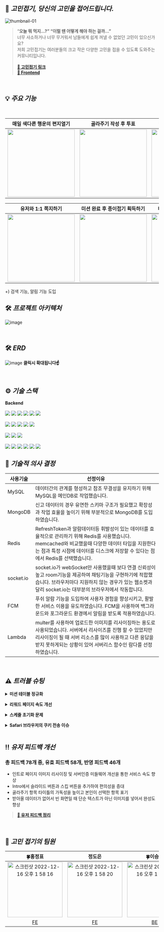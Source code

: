 


## 📃 **_고민접기, 당신의 고민을 접어드립니다._**
![thumbnail-01](https://user-images.githubusercontent.com/112849712/207773647-0f8d2c2a-51b9-4d98-a10b-76f5da19fb33.jpg)

>“**오늘 뭐 먹지…?” “이럴 땐 어떻게 해야 하는 걸까…”**<br/>
>너무 사소하거나 너무 무거워서 남들에게 쉽게 꺼낼 수 없었던 고민이 있으신가요?<br/>
>저희 고민접기는 여러분들의 크고 작은 다양한 고민을 접을 수 있도록 도와주는 커뮤니티입니다.<br/>
><br/>
>**[:iphone: 고민접기 링크](https://gomin.site)**<br/>
>**[📎 Frontend](https://github.com/gomin-solution/Frontend)**<br/>

<br/>

## 💡 **_주요 기능_**

<br/>

| 매일 색다른 행운의 편지열기 |  골라주기 작성 후 투표 | 답해주기 작성 및 의견받기  |
|:---: | :---: | :---: |
| <img src="https://user-images.githubusercontent.com/112849712/207931147-af4eea01-a930-4e17-a326-5a750cd98293.gif" width="220" /> | <img src="https://user-images.githubusercontent.com/112849712/207931260-90a786a9-7aca-44f9-9f49-524164928eb5.gif" width="220" /> | <img src="https://user-images.githubusercontent.com/112849712/207931359-4576b136-a1a8-436d-887d-e0007f5a9dd5.gif" width="220" /> |

| 유저와 1:1 쪽지하기 |  미션 완료 후 종이접기 획득하기 | 미션 완료에 따른 등급 상승 |
|:---: | :---: | :---: |
| <img src="https://user-images.githubusercontent.com/112849712/207931481-fffa89d9-d49e-46a5-a501-c05d4f61392b.gif" width="220" /> | <img src="https://user-images.githubusercontent.com/112849712/207931549-9ec6f670-0c2c-4804-971a-8960a91bd943.gif" width="220" /> | <img src="https://user-images.githubusercontent.com/112849712/207931603-4bfb07c9-4972-4cd4-8619-0e281f29514f.gif" width="220" /> |

+) 검색 기능, 알림 기능 도입 
<br/>

## 🛠️ **_프로젝트 아키텍처_**
![image](https://user-images.githubusercontent.com/112886992/207830402-6c6de0dd-ba40-4c88-bd6c-c59e3a6924a1.png)

<br/>

## 🛠️ **_ERD_**
![image](https://user-images.githubusercontent.com/98438390/209053635-f3ef2e69-9bfa-4a0f-ab5b-70392836e5fa.png)
**클릭시 확대됩니다☝**

<br/>

## ⚙️ **_기술 스택_**

**Backend**<br /><br />
<img src="https://img.shields.io/badge/Node.js-339933?style=for-the-badge&logo=Node.js&logoColor=white">
<img src="https://img.shields.io/badge/Express-000000?style=for-the-badge&logo=Express&logoColor=white">
<img src="https://img.shields.io/badge/JavaScript-F7DF1E?style=for-the-badge&logo=JavaScript&logoColor=black">
<img src="https://img.shields.io/badge/npm-CB3837?style=for-the-badge&logo=npm&logoColor=white">
<img src="https://img.shields.io/badge/Let's Encrypt-003A70?style=for-the-badge&logo=Let's Encrypt&logoColor=white">
<img src="https://img.shields.io/badge/PM2-2B037A?style=for-the-badge&logo=PM2&logoColor=white">
<br />
<br />
<img src="https://img.shields.io/badge/MySQL-4479A1?style=for-the-badge&logo=MySQL&logoColor=white">
<img src="https://img.shields.io/badge/Sequelize-52B0E7?style=for-the-badge&logo=Sequelize&logoColor=white">
<img src="https://img.shields.io/badge/MongoDB-47A248?style=for-the-badge&logo=MongoDB&logoColor=white">
<img src="https://img.shields.io/badge/Mongoose-871618?style=for-the-badge&logo=Mongoose&logoColor=white">
<img src="https://img.shields.io/badge/Redis-DC382D?style=for-the-badge&logo=Redis&logoColor=white">
<br />
<br />
<img src="https://img.shields.io/badge/Amazon EC2-FF9900?style=for-the-badge&logo=Amazon EC2&logoColor=white">
<img src="https://img.shields.io/badge/Amazon S3-569A31?style=for-the-badge&logo=Amazon S3&logoColor=white">
<img src="https://img.shields.io/badge/AWS Lambda-FF9900?style=for-the-badge&logo=AWS Lambda&logoColor=white">
<br />
<br />
<img src="https://img.shields.io/badge/JSON Web Tokens-000000?style=for-the-badge&logo=JSON Web Tokens&logoColor=white">
<img src="https://img.shields.io/badge/FCM-FFCA28?style=for-the-badge&logo=Firebase&logoColor=white">
<img src="https://img.shields.io/badge/Socket.io-010101?style=for-the-badge&logo=Socket.io&logoColor=white">
<img src="https://img.shields.io/badge/GitHub-181717?style=for-the-badge&logo=GitHub&logoColor=white">
<img src="https://img.shields.io/badge/GitHub Actions-2088FF?style=for-the-badge&logo=GitHub Actions&logoColor=white">
<img src="https://img.shields.io/badge/CodeDeploy-212599?style=for-the-badge&logo=CodeDeploy&logoColor=white">
<br/>

## 🔩 **_기술적 의사 결정_**
|사용기술|선정이유|
|------|---|
|MySQL|데이터간의 관계를 형성하고 참조 무결성을 유지하기 위해 MySQL을 메인DB로 작업했습니다.|
|MongoDB|신고 데이터의 경우 유연한 스키마 구조가 필요했고 확장성과 작업 효율을 높이기 위해 부분적으로 MongoDB를 도입하였습니다.|
|Redis|RefreshToken과 알람데이터등 휘발성이 있는 데이터를 효율적으로 관리하기 위해 Redis를 사용했습니다. <br/>memcached와 비교했을때 다양한 데이터 타입을 지원한다는 점과 특정 시점에 데이터를 디스크에 저장할 수 있다는 점에서 Redis를 선택했습니다.|
|socket.io|socket.io가 webSocket만 사용했을때 보다 연결 신뢰성이 높고 room기능을 제공하여 채팅기능을 구현하기에 적합했습니다. 브라우저마다 지원하지 않는 경우가 있는 웹소켓과 달리 socket.io는 대부분의 브라우저에서 작동합니다.|
|FCM|푸쉬 알람 기능을 도입하여 사용자 경험을 향상시키고, 활발한 서비스 이용을 유도하였습니다. FCM을 사용하여 백그라운드와 포그라운드 환경에서 알림을 받도록 적용하였습니다.|
|Lambda|multer를 사용하여 업로드한 이미지를 리사이징하는 용도로 사용되었습니다. 서버에서 리사이즈를 진행 할 수 있었지만 리사이징이 될 때 서버 리소스를 많이 사용하고 다른 응답을 받지 못하게되는 상황이 있어 서버리스 함수인 람다를 선정하였습니다.|



<br/>

## ⚠️ **_트러블 슈팅_**

**<details><summary>미션 테이블 정규화</summary>**

❗**미션 테이블 데이터 삽입이상 현상**</br>
미션마다 가지는 퀘스트가 달라 해당 퀘스트가 없는 미션은 불필요 공간이 생김.
![image](https://user-images.githubusercontent.com/98438390/209066212-767daa14-3d9a-4a95-b2e6-35468cc018a0.png)
</br> </br>
</br>
💡**정규화**</br>
미션테이블을 분리하고 퀘스트 마다 매핑테이블을 만들어 분리함.</br>
![image](https://user-images.githubusercontent.com/98438390/209073009-205b0341-baef-4971-89ce-5104d2cdf5f6.png)</br>
테이블을 나눴기 때문에 Join이 많이 발생하지만, 기능 특성상 가져오는 데이터의 양이 많지 않아 성능차이가 거의 없음. 때문에 테이블을 나눈 상태로 유지하기로 결정.
</details>


**<details><summary>리워드 페이지 속도 개선</summary>**
❗문제: 리워드 페이지의 서버 응답이 평균 2초 후반대가 걸림 <br />
<br />
❓원인파악: 코드를 주석해가며 찾은 결과 DB에서 유저활동 기록을 가져오는데 2초대가 걸림.<br />
<br />
💡필요한 데이터만 가져오기 위해 attribute속성을 사용해 속도를 개선하였지만 유저의 활동이 쌓일 수록 데이터를 가져오는데 많은 시간이 소요됨
```javascript
  totalReword = async (userKey) => {
    return await User.findOne({
      where: { userKey: userKey },
      include: [
        {
          model: Comment,
          include: [{ model: CommentLike }, { model: CommentSelect }],
        },
        { model: isChoice },
        { model: Advice },
        { model: Choice },
        { model: CommentSelect },
      ],
    });
  };
```
![image](https://user-images.githubusercontent.com/98438390/207874893-f092cf62-f1ce-4c00-98fe-550fa2932fb6.png)
  
```javascript
    totalReword = async (userKey) => {
    const totalreward = await User.findOne({
      where: { userKey: userKey },
      include: [
        {
          model: Comment,
          include: [
            { model: CommentLike, attributes: ["userKey"] },
            { model: CommentSelect, attributes: ["userKey"] },
          ],
          attributes: ["userKey"],
        },
        { model: isChoice, attributes: ["userKey"] },
        { model: Advice, attributes: ["userKey"] },
        { model: Choice, attributes: ["isEnd"] },
        { model: CommentSelect, attributes: ["userKey"] },
      ],
    });
    return totalreward;
  };
```
  ![image](https://user-images.githubusercontent.com/98438390/209077367-2abc0eb7-5b12-4b88-a897-a29c8485905b.png)

유저 활동기록 테이블을 따로 만들어 유저의 활동이 있을때 마다 활동 기록 데이터를 업데이트시킴.
리워드 페이지 요청시 유저 활동 정보를 가져오기 위한 불필요한 Join이 없어지고 이미 업데이트된 유저의 활동기록을 가져와 속도를 약 90% 개선할 수 있었음.
<br />

<br />
![image](https://user-images.githubusercontent.com/98438390/207877852-0ec4412f-bcb3-4019-b594-911582597915.png)




</details>

**<details><summary>스케줄 초기화 문제</summary>**

❗문제: 투표하기 게시글 자동 마감기능이 정상적으로 작동하지 않아 마감시간이 -로 표시됨.</br>
</br>
❓원인파악: 서버가 꺼지면 스케줄 스텍이 초기화 되어 스케줄이 작동하지 않아 발생한 문제.</br>
</br>
💡문제해결: 서버 실행시 스케줄이 재설정되도록 수정하고</br>
마감기한이 이미 지난 게시글은 현재시간과 비교하여 마감처리 되도록 로직을 추가하여 문제를 해결.</br>


</details>

**<details><summary>Safari 브라우저의 쿠키 전송 이슈</summary>**

❗문제: Safari 브라우저에서 쿠키가 전달되지 않는 문제<br/>
❓원인파악:Safari 브라우저의 ITP에 의해 교차 도메인의 쿠키를 차단하여 생긴문제<br/>
<br/>
💡의사결정: 이를 해결하기 위해 서버와 클라이언트의 도메인을 동일 출처로 맞춰야 했지만,배포환경을 변경하는것이 코스트가 크다고 판단하여
 도메인을 변경하지 않고 토큰 발급 방식을 바디로 전송하는 것으로 변경하여 문제 해결.<br/>
<br/>
❗다른 문제: 토큰을 바디로 발급하는 것으로 Safari의 토큰전달 문제를 해결하였지만, 토큰 재발급시 서버에서 다음 미들웨어를 응답할 수 없는 문제가 발생.<br/>
❓원인파악: 기존의 방식은 토큰 재발급시 재발급후 바로 쿠키에 토큰을 싣고 다음 미들웨어를 호출해 기존의 요청을 처리하였으나<br/>
토큰을 바디로 보내게 되면서 다음 미들웨어에서 이중으로 응답할 수 없는 문제가 발생.<br/>
💡문제해결: 클라이언트 에서 Interceptor를 적용하여 서버에서 주는 재발급 토큰을 감지하고 재발급 받은 토큰을 헤더에 실어 서버에 재요청 하는 방식으로 문제를 해결하였습니다.

</details>
<br/>

## ‼️ **_유저 피드백 개선_**
### **총 피드백 78개 중, 유효 피드백 58개, 반영 피드백 46개**
- 인트로 페이지 이미지 리사이징 및 서버인증  미들웨어 개선을 통한 서비스 속도 향상
- Intro에서 슬라이드 버튼과 스킵 버튼을 추가하여 편의성을 증대
- 골라주기 항목 타이틀의 가독성을 높이고 본인이 선택한 항목 표기
- 받아올 데이터가 없어서 빈 화면일 때 단순 텍스트가 아닌 이미지를 넣어서 완성도 향상<br/>
>**[📌 유저 피드백 정리](https://github.com/gomin-solution/Frontend/issues/199)**

<br/>

## 📸 **_고민 접기의 팀원_**
| 🍀홍정표|정도은|🍀이승표|이준|손민성|이현서 |
|:---: | :---: | :---: | :---: | :---: | :---: |
 |<img width="180" alt="스크린샷 2022-12-16 오후 1 58 16" src="https://user-images.githubusercontent.com/112849712/208025805-db74f89f-4aee-4456-8677-f2a332272f12.png">|<img width="180" alt="스크린샷 2022-12-16 오후 1 58 20" src="https://user-images.githubusercontent.com/112849712/208025814-de14a534-785a-4df1-bd0f-441758c7a12e.png">|<img width="180" alt="스크린샷 2022-12-16 오후 1 58 26" src="https://user-images.githubusercontent.com/112849712/208025820-5812fcd9-fefc-40e5-a3fd-d77c04c40d2d.png">|<img width="180" alt="스크린샷 2022-12-16 오후 1 56 58" src="https://user-images.githubusercontent.com/112849712/208025823-15fd8103-bb02-4000-bbd9-dd29bc613537.png"> | <img width="180" alt="스크린샷 2022-12-16 오후 1 58 12" src="https://user-images.githubusercontent.com/112849712/208026972-d079ae90-8481-4f46-b2a6-71735a0e7898.png">|<img width="180" alt="스크린샷 2022-12-16 오후 2 08 05" src="https://user-images.githubusercontent.com/112849712/208027107-c9a78ff3-7dff-48e5-9810-10b00ac43474.png">|
[FE](https://github.com/Jeongpyo-Hong) |[FE](https://github.com/do-eun)| [BE](https://github.com/leeSP22)| [BE](https://github.com/Leejun2022)| [BE](https://github.com/Tarel-Github)| [DE](mailto:hslee1924@gmail.com)|

